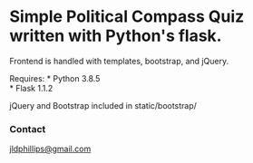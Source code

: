 # Simple Political Compass Quiz written with Python's flask.   
Frontend is handled with templates, bootstrap, and jQuery.   

Requires: 
    * Python 3.8.5   
    * Flask 1.1.2   

jQuery and Bootstrap included in static/bootstrap/   

### Contact   
jldphillips@gmail.com


